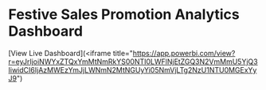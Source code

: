 # Festive Sales Promotion Analytics Dashboard
[View Live Dashboard](<iframe title="https://app.powerbi.com/view?r=eyJrIjoiNWYxZTQxYmMtNmRkYS00NTI0LWFlNjEtZGQ3N2VmMmU5YjQ3IiwidCI6IjAzMWEzYmJjLWNmN2MtNGUyYi05NmVjLTg2NzU1NTU0MGExYyJ9")
